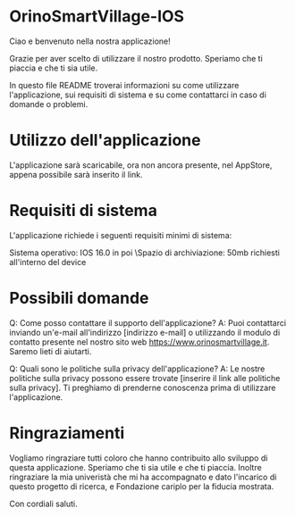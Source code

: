 # OrinoSmartVillage-IOS
Ciao e benvenuto nella nostra applicazione!

Grazie per aver scelto di utilizzare il nostro prodotto. Speriamo che ti piaccia e che ti sia utile.

In questo file README troverai informazioni su come utilizzare l'applicazione, sui requisiti di sistema e su come contattarci in caso di domande o problemi.

# Utilizzo dell'applicazione

L'applicazione sarà scaricabile, ora non ancora presente, nel AppStore, appena possibile sarà inserito il link.

# Requisiti di sistema

L'applicazione richiede i seguenti requisiti minimi di sistema:

Sistema operativo: IOS 16.0 in poi
\\Spazio di archiviazione: 50mb richiesti all'interno del device

# Possibili domande

Q: Come posso contattare il supporto dell'applicazione?
A: Puoi contattarci inviando un'e-mail all'indirizzo [indirizzo e-mail] o utilizzando il modulo di contatto presente nel nostro sito web https://www.orinosmartvillage.it. Saremo lieti di aiutarti.

Q: Quali sono le politiche sulla privacy dell'applicazione?
A: Le nostre politiche sulla privacy possono essere trovate [inserire il link alle politiche sulla privacy]. Ti preghiamo di prenderne conoscenza prima di utilizzare l'applicazione.

# Ringraziamenti

Vogliamo ringraziare tutti coloro che hanno contribuito allo sviluppo di questa applicazione. Speriamo che ti sia utile e che ti piaccia. Inoltre ringraziare la mia univeristà che mi ha accompagnato e dato l'incarico di questo progetto di ricerca, e Fondazione cariplo per la fiducia mostrata.

Con cordiali saluti.

